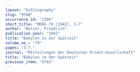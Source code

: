 ```yaml
---
layout: "bibliography"
slug: "9760"
occurrence_id: "2394"
short_title: "MDOG 79 (1942), 3-7"
author: "Wetzel, Friedrich"
publication_year: "1942"
title: "Babylon in der Spätzeit"
volume_no_: "79"
pages: "3-7."
journal: "Mitteilungen der Deutschen Orient-Gesellschaft"
title: "Babylon in der Spätzeit"
previous_item: "9763"
---
```

